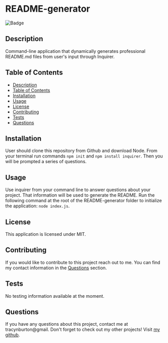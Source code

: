 # README-generator

![Badge](https://img.shields.io/badge/License-MIT-lightblue.svg)

## Description

Command-line application that dynamically generates professional README.md files from user's input through Inquirer.

## Table of Contents

- [Description](#description)
- [Table of Contents](#table-of-contents)
- [Installation](#installation)
- [Usage](#usage)
- [License](#license)
- [Contributing](#contributing)
- [Tests](#tests)
- [Questions](#questions)

## Installation

User should clone this repository from Github and download Node. From your terminal run commands `npm init` and `npm install inquirer`. Then you will be prompted a series of questions.

## Usage

Use inquirer from your command line to answer questions about your project. That information will be used to generate the README. Run the following command at the root of the README-generator folder to initialize the application: `node index.js`.

## License

This application is licensed under MIT.

## Contributing

If you would like to contribute to this project reach out to me. You can find my contact information in the [Questions](#questions) section.

## Tests

No testing information available at the moment.

## Questions

If you have any questions about this project, contact me at tracynburton@gmail.
Don't forget to check out my other projects! Visit [my github](https://github.com/tracybrtn).
